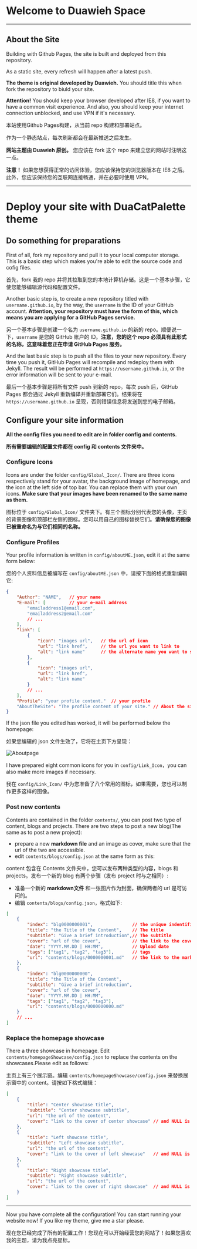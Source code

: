 # Welcome to Duawieh Space

---

## About the Site

Building with Github Pages, the site is built and deployed from this repository.

As a static site, every refresh will happen after a latest push.

**The theme is original developed by Duawieh.** You should title this when fork the repository to biuld your site.

**Attention!** You should keep your browser developed after IE8, if you want to have a common visit experience. And also, you should keep your internet connection unblocked, and use VPN if it's necessary.

本站使用Github Pages构建，从当前 repo 构建和部署站点。

作为一个静态站点，每次刷新都会在最新推送之后发生。

**网站主题由 Duawieh 原创。** 您应该在 fork 这个 repo 来建立您的网站时注明这一点。

**注意！** 如果您想获得正常的访问体验，您应该保持您的浏览器版本在 IE8 之后。此外，您应该保持您的互联网连接畅通，并在必要时使用 VPN。

---



# Deploy your site with DuaCatPalette theme



## Do something for preparations

First of all, fork my repository and pull it to your local computer storage. This is a basic step which makes you're able to edit the source code and cofig files.

首先，fork 我的 repo 并将其拉取到您的本地计算机存储。这是一个基本步骤，它使您能够编辑源代码和配置文件。

Another basic step is, to create a new repository titled with `username.github.io`, by the way, the `username` is the ID of your GitHub account. **Attention, your repository must have the form of this, which means you are applying for a GitHub Pages service.**

另一个基本步骤是创建一个名为 `username.github.io` 的新的 repo。顺便说一下，`username` 是您的 GitHub 账户的 ID。**注意，您的这个 repo 必须具有此形式的名称，这意味着您正在申请 GitHub Pages 服务。**

And the last basic step is to push all the files to your new repository. Every time you push it, GitHub Pages will recompile and redeploy them with Jekyll. The result will be performed at `https://username.github.io`, or the error information will be sent to your e-mail.

最后一个基本步骤是将所有文件 push 到新的 repo。每次 push 后，GitHub Pages 都会通过 Jekyll 重新编译并重新部署它们。结果将在 `https://username.github.io` 呈现，否则错误信息将发送到您的电子邮箱。



## Configure your site information

**All the config files you need to edit are in folder config and contents.**

**所有需要编辑的配置文件都在 config 和 contents 文件夹中。**



### Configure Icons

Icons are under the folder `config/Global_Icon/`. There are three icons respectively stand for your avatar, the background image of homepage, and the icon at the left side of top bar. You can replace them with your own icons. **Make sure that your images have been renamed to the same name as them.**

图标位于 `config/Global_Icon/` 文件夹下。有三个图标分别代表您的头像，主页的背景图像和顶部栏左侧的图标。您可以用自己的图标替换它们。**请确保您的图像已被重命名为与它们相同的名称。**



### Configure Profiles

Your profile information is written in `config/aboutME.json`, edit it at the same form below:

您的个人资料信息被编写在 `config/aboutME.json` 中，请按下面的格式重新编辑它:

```json
{
    "Author": "NAME",	// your name
    "E-mail": [			// your e-mail address
    	"emailaddress1@email.com",
        "emailaddress2@email.com"
        // ...
    ],
    "link": [
        {
            "icon": "images url",	// the url of icon
            "url": "link href",		// the url you want to link to
            "alt": "link name"		// the alternate name you want to show
        },
        {
            "icon": "images url",
            "url": "link href",
            "alt": "link name"
        }
        // ...
    ],
    "Profile": "your profile content."	// your profile
    "AboutTheSite": "The profile content of your site."	// About the site
}
```

If the json file you edited has worked, it will be performed below the homepage:

如果您编辑的 json 文件生效了，它将在主页下方呈现：

![Aboutpage](https://pic.imgdb.cn/item/64d47cab1ddac507cc3b7409.png)

I have prepared eight common icons for you in `config/Link_Icon`，you can also make more images if necessary.

我在 `config/Link_Icon/` 中为您准备了八个常用的图标，如果需要，您也可以制作更多这样的图像。



### Post new contents

Contents are contained in the folder `contents/`, you can post two type of content, blogs and projects. There are two steps to post a new blog(The same as to post a new project):

- prepare a new **markdown file** and an image as cover, make sure that the url of the two are accessible.
- edit `contents/blogs/config.json` at the same form as this:

content 包含在 Contents 文件夹中，您可以发布两种类型的内容，blogs 和 projects。发布一个新的 blog 有两个步骤（发布 project 时与之相同）:

- 准备一个新的 **markdown文件** 和一张图片作为封面，确保两者的 url 是可访问的。
- 编辑 `contents/blogs/config.json`，格式如下:

```json
[
    {
        "index": "blg0000000001",				// the unique indentifier begin with "blg" or "prj" 
        "title": "the Title of the Content",	// The title
        "subtitle": "Give a brief introduction",// The subtitle
        "cover": "url of the cover",			// the link to the cover, or NULL is okay
        "date": "YYYY.MM.DD | HH:MM",			// Upload date
        "tags": ["tag1", "tag2", "tag3"],		// tags
        "url": "contents/blogs/0000000001.md"	// the link to the markdown file
    },
    {
        "index": "blg0000000000",
        "title": "the Title of the Content",
        "subtitle": "Give a brief introduction",
        "cover": "url of the cover",
        "date": "YYYY.MM.DD | HH:MM",
        "tags": ["tag1", "tag2", "tag3"],
        "url": "contents/blogs/0000000000.md"
    }
    // ...
]
```



### Replace the homepage showcase

There a three showcase in homepage. Edit `contents/homepageShowcase/config.json` to replace the contents on the showcases.Please edit as follows:

主页上有三个展示窗。编辑 `contents/homepageShowcase/config.json` 来替换展示窗中的 content。请按如下格式编辑：

```json
[
    {
        "title": "Center showcase title", 
        "subtitle": "Center showcase subtitle", 
        "url": "the url of the content",
        "cover": "link to the cover of center showcase"	// and NULL is also okay
    },
    {
        "title": "Left showcase title", 
        "subtitle": "Left showcase subtitle", 
        "url": "the url of the content",
        "cover": "link to the cover of left showcase"	// and NULL is also okay
    },
    {
        "title": "Right showcase title", 
        "subtitle": "Right showcase subtitle", 
        "url": "the url of the content",
        "cover": "link to the cover of right showcase"	// and NULL is also okay
    }
]
```



---

Now you have complete all the configuration! You can start running your website now! If you like my theme, give me a star please.

现在您已经完成了所有的配置工作！您现在可以开始经营您的网站了！如果您喜欢我的主题，请为我点亮星标。
